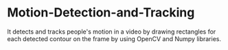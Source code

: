 # Motion-Detection-and-Tracking

It detects and tracks people's motion in a video by drawing rectangles for each detected contour on the frame by using OpenCV and Numpy libraries.
